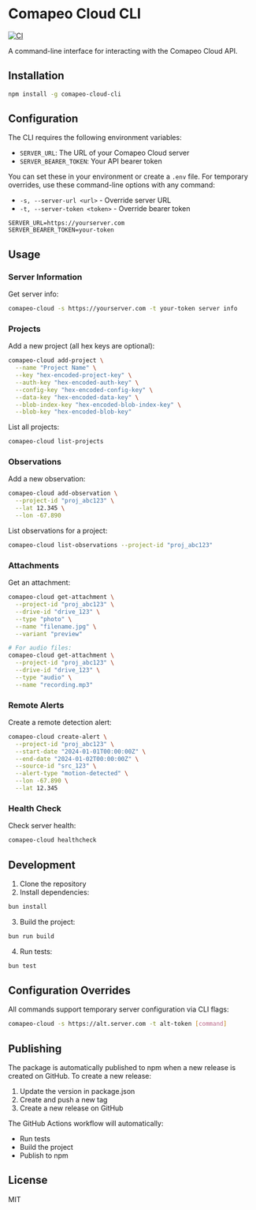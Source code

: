 # Comapeo Cloud CLI

[![CI](https://github.com/digidem/comapeo-cloud-cli/actions/workflows/ci.yml/badge.svg)](https://github.com/digidem/comapeo-cloud-cli/actions/workflows/ci.yml)

A command-line interface for interacting with the Comapeo Cloud API.

## Installation

```bash
npm install -g comapeo-cloud-cli
```

## Configuration

The CLI requires the following environment variables:

- `SERVER_URL`: The URL of your Comapeo Cloud server
- `SERVER_BEARER_TOKEN`: Your API bearer token

You can set these in your environment or create a `.env` file. For temporary overrides, use these command-line options with any command:

- `-s, --server-url <url>` - Override server URL
- `-t, --server-token <token>` - Override bearer token

```env
SERVER_URL=https://yourserver.com
SERVER_BEARER_TOKEN=your-token
```

## Usage

### Server Information

Get server info:

```bash
comapeo-cloud -s https://yourserver.com -t your-token server info
```

### Projects

Add a new project (all hex keys are optional):

```bash
comapeo-cloud add-project \
  --name "Project Name" \
  --key "hex-encoded-project-key" \
  --auth-key "hex-encoded-auth-key" \
  --config-key "hex-encoded-config-key" \
  --data-key "hex-encoded-data-key" \
  --blob-index-key "hex-encoded-blob-index-key" \
  --blob-key "hex-encoded-blob-key"
```

List all projects:

```bash
comapeo-cloud list-projects
```

### Observations

Add a new observation:

```bash
comapeo-cloud add-observation \
  --project-id "proj_abc123" \
  --lat 12.345 \
  --lon -67.890
```

List observations for a project:

```bash
comapeo-cloud list-observations --project-id "proj_abc123"
```

### Attachments

Get an attachment:

```bash
comapeo-cloud get-attachment \
  --project-id "proj_abc123" \
  --drive-id "drive_123" \
  --type "photo" \
  --name "filename.jpg" \
  --variant "preview"

# For audio files:
comapeo-cloud get-attachment \
  --project-id "proj_abc123" \
  --drive-id "drive_123" \
  --type "audio" \
  --name "recording.mp3"
```

### Remote Alerts

Create a remote detection alert:

```bash
comapeo-cloud create-alert \
  --project-id "proj_abc123" \
  --start-date "2024-01-01T00:00:00Z" \
  --end-date "2024-01-02T00:00:00Z" \
  --source-id "src_123" \
  --alert-type "motion-detected" \
  --lon -67.890 \
  --lat 12.345
```

### Health Check

Check server health:

```bash
comapeo-cloud healthcheck
```

## Development

1. Clone the repository
2. Install dependencies:

```bash
bun install
```

3. Build the project:

```bash
bun run build
```

4. Run tests:

```bash
bun test
```

## Configuration Overrides

All commands support temporary server configuration via CLI flags:

```bash
comapeo-cloud -s https://alt.server.com -t alt-token [command]
```

## Publishing

The package is automatically published to npm when a new release is created on GitHub. To create a new release:

1. Update the version in package.json
2. Create and push a new tag
3. Create a new release on GitHub

The GitHub Actions workflow will automatically:

- Run tests
- Build the project
- Publish to npm

## License

MIT
